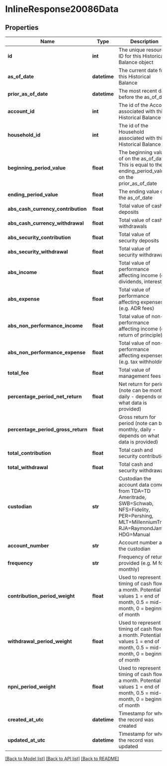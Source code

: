 # InlineResponse20086Data

## Properties
Name | Type | Description | Notes
------------ | ------------- | ------------- | -------------
**id** | **int** | The unique resource ID for this Historical Balance object | [optional] 
**as_of_date** | **datetime** | The current date for this Historical Balance | [optional] 
**prior_as_of_date** | **datetime** | The most recent date before the as_of_date | [optional] 
**account_id** | **int** | The id of the Account associated with this Historical Balance | [optional] 
**household_id** | **int** | The id of the Household associated with this Historical Balance | [optional] 
**beginning_period_value** | **float** | The beginning value of on the as_of_date. This is equal to the ending_period_value on the prior_as_of_date | [optional] 
**ending_period_value** | **float** | The ending value on the as_of_date | [optional] 
**abs_cash_currency_contribution** | **float** | Total value of cash deposits | [optional] 
**abs_cash_currency_withdrawal** | **float** | Total value of cash withdrawals | [optional] 
**abs_security_contribution** | **float** | Total value of security deposits | [optional] 
**abs_security_withdrawal** | **float** | Total value of security withdrawals | [optional] 
**abs_income** | **float** | Total value of performance affecting income (e.g. dividends, interest) | [optional] 
**abs_expense** | **float** | Total value of performance affecting expenses (e.g. ADR fees) | [optional] 
**abs_non_performance_income** | **float** | Total value of non-performance affecting income (e.g. return of principle) | [optional] 
**abs_non_performance_expense** | **float** | Total value of non-performance affecting expenses (e.g. tax withholding) | [optional] 
**total_fee** | **float** | Total value of management fees | [optional] 
**percentage_period_net_return** | **float** | Net return for period (note can be monthly, daily - depends on what data is provided) | [optional] 
**percentage_period_gross_return** | **float** | Gross return for period (note can be monthly, daily - depends on what data is provided) | [optional] 
**total_contribution** | **float** | Total cash and security contributions | [optional] 
**total_withdrawal** | **float** | Total cash and security withdrawals | [optional] 
**custodian** | **str** | Custodian the account data comes from TDA&#x3D;TD Ameritrade, SWB&#x3D;Schwab, NFS&#x3D;Fidelity, PER&#x3D;Pershing, MLT&#x3D;MillenniumTrust, RJA&#x3D;RaymondJames, HDG&#x3D;Manual | [optional] 
**account_number** | **str** | Account number at the custodian | [optional] 
**frequency** | **str** | Frequency of return provided (e.g. M for monthly) | [optional] 
**contribution_period_weight** | **float** | Used to represent timing of cash flow in a month. Potential values 1 &#x3D; end of month, 0.5 &#x3D; mid-month, 0 &#x3D; beginning of month | [optional] 
**withdrawal_period_weight** | **float** | Used to represent timing of cash flow in a month. Potential values 1 &#x3D; end of month, 0.5 &#x3D; mid-month, 0 &#x3D; beginning of month | [optional] 
**npni_period_weight** | **float** | Used to represent timing of cash flow in a month. Potential values 1 &#x3D; end of month, 0.5 &#x3D; mid-month, 0 &#x3D; beginning of month | [optional] 
**created_at_utc** | **datetime** | Timestamp for when the record was created | [optional] 
**updated_at_utc** | **datetime** | Timestamp for when the record was updated | [optional] 

[[Back to Model list]](../README.md#documentation-for-models) [[Back to API list]](../README.md#documentation-for-api-endpoints) [[Back to README]](../README.md)

